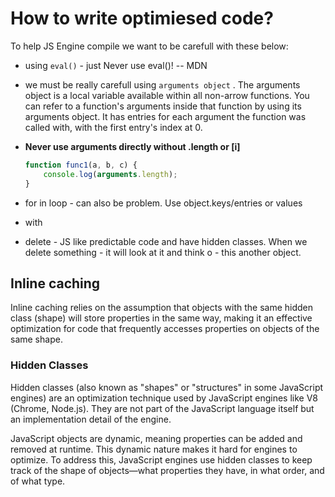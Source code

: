 
# How to write optimiesed code?

To help JS Engine compile we want to be carefull with these below:

-   using `eval()` - just Never use eval()! -- MDN
    
-   we must be really carefull using `arguments object` . The arguments object is a local variable available within all non-arrow functions. You can refer to a function's arguments inside that function by using its arguments object. It has entries for each argument the function was called with, with the first entry's index at 0. 
- **Never use arguments directly without .length or [i]**
    ```js
    function func1(a, b, c) {
        console.log(arguments.length);
    }
  ```
-   for in loop - can also be problem. Use object.keys/entries or values
-   with
-   delete - JS like predictable code and have hidden classes. When we delete something - it will look at it and think o - this another object.
    
## Inline caching

Inline caching relies on the assumption that objects with the same hidden class (shape) will store properties in the same way, making it an effective optimization for code that frequently accesses properties on objects of the same shape.

### Hidden Classes
Hidden classes (also known as "shapes" or "structures" in some JavaScript engines) are an optimization technique used by JavaScript engines like V8 (Chrome, Node.js). They are not part of the JavaScript language itself but an implementation detail of the engine.

JavaScript objects are dynamic, meaning properties can be added and removed at runtime. This dynamic nature makes it hard for engines to optimize. To address this, JavaScript engines use hidden classes to keep track of the shape of objects—what properties they have, in what order, and of what type.
